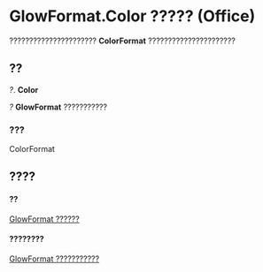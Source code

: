 
# GlowFormat.Color ????? (Office)

?????????????????????? **ColorFormat** ??????????????????????


## ??

 _?_. **Color**

 _?_ **GlowFormat** ???????????


### ???

ColorFormat


## ????


#### ??


[GlowFormat ??????](b89e2245-e3a4-4a8c-cd4f-86396ad71a5b.md)
#### ????????


[GlowFormat ???????????](http://msdn.microsoft.com/library/8d12e270-0b8b-930b-9c74-694b02a3a228%28Office.15%29.aspx)